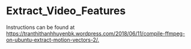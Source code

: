 # Extract_Video_Features

Instructions can be found at [https://tranthithanhhuyenbk.wordpress.com/2018/06/11/compile-ffmpeg-on-ubuntu-extract-motion-vectors-2/. ](https://huyentran1191.wordpress.com/2018/06/11/compile-ffmpeg-on-ubuntu-extract-motion-vectors-2/)
